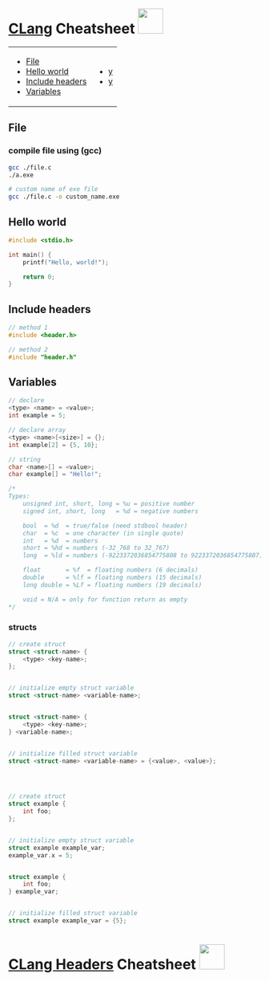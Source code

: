 # <a href="https://clang.llvm.org/">CLang</a> Cheatsheet <img width="50em" src="https://www.incredibuild.com/wp-content/uploads/2021/03/Clang01.png">

<table>
<td>

- [File](#file)
- [Hello world](#hello-world)
- [Include headers](#include-headers)
- [Variables](#variables)

</td>
<td>

- [y](#y)
- [y](#y)

</td>
</table>


## File

### compile file using (gcc)
```bash
gcc ./file.c
./a.exe

# custom name of exe file
gcc ./file.c -o custom_name.exe
```


## Hello world
```c
#include <stdio.h>

int main() {
    printf("Hello, world!");

    return 0;
}
```


## Include headers
```c
// method 1
#include <header.h>

// method 2
#include "header.h"
```


## Variables
```c
// declare
<type> <name> = <value>;
int example = 5;

// declare array
<type> <name>[<size>] = {};
int example[2] = {5, 10};

// string
char <name>[] = <value>;
char example[] = "Hello!";

/*
Types:
    unsigned int, short, long = %u = positive number
    signed int, short, long   = %d = negative numbers

    bool  = %d  = true/false (need stdbool header)
    char  = %c  = one character (in single quote)
    int   = %d  = numbers
    short = %hd = numbers (-32_768 to 32_767)
    long  = %ld = numbers (-9223372036854775808 to 9223372036854775807)

    float       = %f  = floating numbers (6 decimals)
    double      = %lf = floating numbers (15 decimals)
    long double = %Lf = floating numbers (19 decimals)

    void = N/A = only for function return as empty
*/
```

### structs
```c
// create struct
struct <struct-name> {
    <type> <key-name>;
};


// initialize empty struct variable
struct <struct-name> <variable-name>;


struct <struct-name> {
    <type> <key-name>;
} <variable-name>;


// initialize filled struct variable
struct <struct-name> <variable-name> = {<value>, <value>};




// create struct
struct example {
    int foo;
};


// initialize empty struct variable
struct example example_var;
example_var.x = 5;


struct example {
    int foo;
} example_var;


// initialize filled struct variable
struct example example_var = {5};
```



# <a href="https://clang.llvm.org/">CLang Headers</a> Cheatsheet <img width="50em" src="https://www.incredibuild.com/wp-content/uploads/2021/03/Clang01.png">
